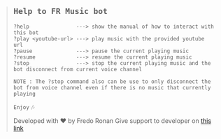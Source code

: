 > ## ``Help to FR Music bot``
> ```
> ?help               ---> show the manual of how to interact with this bot
> ?play <youtube-url> ---> play music with the provided youtube url
> ?pause              ---> pause the current playing music
> ?resume             ---> resume the current playing music  
> ?stop               ---> stop the current playing music and the bot disconnect from current voice channel
> 
> NOTE : The ?stop command also can be use to only disconnect the bot from voice channel even if there is no music that currently playing
> ```
> `Enjoy` 🎶
>
> Developed with ❤ by Fredo Ronan
> Give support to developer on [this link](https://saweria.co/fredo06)